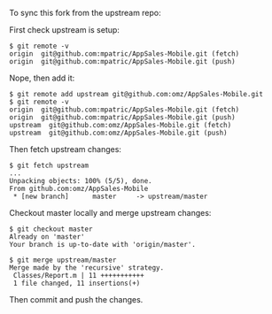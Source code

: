 To sync this fork from the upstream repo:

First check upstream is setup:
```
$ git remote -v
origin  git@github.com:mpatric/AppSales-Mobile.git (fetch)
origin  git@github.com:mpatric/AppSales-Mobile.git (push)
```

Nope, then add it:
```
$ git remote add upstream git@github.com:omz/AppSales-Mobile.git
$ git remote -v
origin  git@github.com:mpatric/AppSales-Mobile.git (fetch)
origin  git@github.com:mpatric/AppSales-Mobile.git (push)
upstream  git@github.com:omz/AppSales-Mobile.git (fetch)
upstream  git@github.com:omz/AppSales-Mobile.git (push)
```

Then fetch upstream changes:
```
$ git fetch upstream
...
Unpacking objects: 100% (5/5), done.
From github.com:omz/AppSales-Mobile
 * [new branch]      master     -> upstream/master
```

Checkout master locally and merge upstream changes:
```
$ git checkout master
Already on 'master'
Your branch is up-to-date with 'origin/master'.

$ git merge upstream/master
Merge made by the 'recursive' strategy.
 Classes/Report.m | 11 +++++++++++
 1 file changed, 11 insertions(+)
```

Then commit and push the changes.
